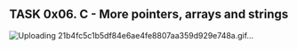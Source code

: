 TASK 0x06. C - More pointers, arrays and strings
------------------------------------------------

![Uploading 21b4fc5c1b5df84e6ae4fe8807aa359d929e748a.gif…]()
